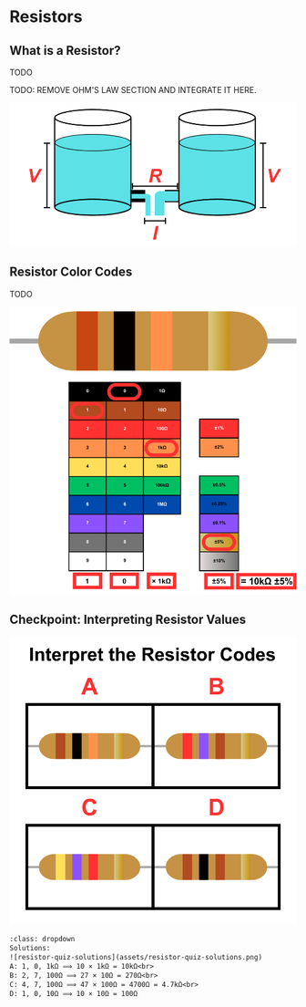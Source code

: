 # Resistors

## What is a Resistor?

TODO

TODO: REMOVE OHM'S LAW SECTION AND INTEGRATE IT HERE.

![water-analogy](assets/water-analogy.png)



## Resistor Color Codes

TODO

![resistor-chart](assets/resistor-chart.png)

## Checkpoint: Interpreting Resistor Values  

![resistor-quiz](assets/resistor-quiz.png)

```{admonition} Click here to reveal the solutions.
:class: dropdown
Solutions:
![resistor-quiz-solutions](assets/resistor-quiz-solutions.png)
A: 1, 0, 1kΩ ⟹ 10 × 1kΩ = 10kΩ<br>
B: 2, 7, 100Ω ⟹ 27 × 10Ω = 270Ω<br>
C: 4, 7, 100Ω ⟹ 47 × 100Ω = 4700Ω = 4.7kΩ<br>
D: 1, 0, 10Ω ⟹ 10 × 10Ω = 100Ω
```